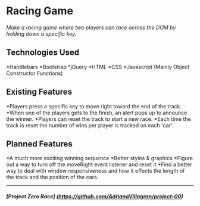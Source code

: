 # Racing Game

*Make a racing game where two players can race across the DOM by holding down a specific key.*

## Technologies Used

*Handlebars
*Bootstrap
*jQuery
*HTML
*CSS
*Javascript (Mainly Object Constructor Functions)


## Existing Features

*Players press a specific key to move right toward the end of the track.
*When one of the players gets to the finish, an alert pops up to announce the winner.
*Players can reset the track to start a new race.
*Each time the track is reset the number of wins per player is tracked on each 'car'.

## Planned Features

*A much more exciting winning sequence
*Better styles & graphics
*Figure out a way to turn off the moveRight event listener and reset it
*Find a better way to deal with window responsiveness and how it effects the length of the track and the position of the cars.

---

##### [Project Zero Race] (https://github.com/AdrianaVillagran/project-00)
